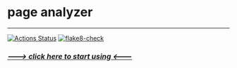 # page analyzer
___
[![Actions Status](https://github.com/ithemask/python-project-83/actions/workflows/hexlet-check.yml/badge.svg)](https://github.com/ithemask/python-project-83/actions)
[![flake8-check](https://github.com/ithemask/python-project-83/actions/workflows/flake8-check.yml/badge.svg)](https://github.com/ithemask/python-project-83/actions/workflows/flake8-check.yml)
### _[---> click here to start using <---](https://page-analyzer-7k2n.onrender.com)_
